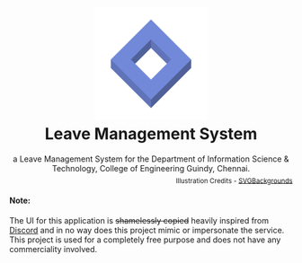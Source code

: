 <h1 align="center">
  <br>
   <img width=40% src="./docs/logo.svg" alt="LMS Logo" title="LMS Logo" />
  <br>
  Leave Management System
  <br>
</h1>

<div align="center">
  a Leave Management System for the Department of Information Science &amp; Technology, College of Engineering Guindy, Chennai.
</div>

<div align="right">
  <sub>
    Illustration Credits - <a href="https://www.svgbackgrounds.com">SVGBackgrounds</a>
  </sub>
</div>

#### Note:

The UI for this application is ~~shamelessly copied~~ heavily inspired from [Discord](https://discordapp.com) and in no way does this project mimic or impersonate the service. This project is used for a completely free purpose and does not have any commerciality involved.
